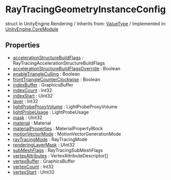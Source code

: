# RayTracingGeometryInstanceConfig
struct in UnityEngine.Rendering
 / Inherits from: <a href="https://docs.unity3d.com/6000.1/Documentation/ScriptReference/ValueType.html">ValueType</a> / Implemented in: <a href="https://docs.unity3d.com/6000.1/Documentation/ScriptReference/UnityEngine.CoreModule.html">UnityEngine.CoreModule</a>

## Properties
- <a href="https://docs.unity3d.com/6000.1/Documentation/ScriptReference/RayTracingGeometryInstanceConfig-accelerationStructureBuildFlags.html">accelerationStructureBuildFlags</a> : RayTracingAccelerationStructureBuildFlags
- <a href="https://docs.unity3d.com/6000.1/Documentation/ScriptReference/RayTracingGeometryInstanceConfig-accelerationStructureBuildFlagsOverride.html">accelerationStructureBuildFlagsOverride</a> : Boolean
- <a href="https://docs.unity3d.com/6000.1/Documentation/ScriptReference/RayTracingGeometryInstanceConfig-enableTriangleCulling.html">enableTriangleCulling</a> : Boolean
- <a href="https://docs.unity3d.com/6000.1/Documentation/ScriptReference/RayTracingGeometryInstanceConfig-frontTriangleCounterClockwise.html">frontTriangleCounterClockwise</a> : Boolean
- <a href="https://docs.unity3d.com/6000.1/Documentation/ScriptReference/RayTracingGeometryInstanceConfig-indexBuffer.html">indexBuffer</a> : GraphicsBuffer
- <a href="https://docs.unity3d.com/6000.1/Documentation/ScriptReference/RayTracingGeometryInstanceConfig-indexCount.html">indexCount</a> : Int32
- <a href="https://docs.unity3d.com/6000.1/Documentation/ScriptReference/RayTracingGeometryInstanceConfig-indexStart.html">indexStart</a> : UInt32
- <a href="https://docs.unity3d.com/6000.1/Documentation/ScriptReference/RayTracingGeometryInstanceConfig-layer.html">layer</a> : Int32
- <a href="https://docs.unity3d.com/6000.1/Documentation/ScriptReference/RayTracingGeometryInstanceConfig-lightProbeProxyVolume.html">lightProbeProxyVolume</a> : LightProbeProxyVolume
- <a href="https://docs.unity3d.com/6000.1/Documentation/ScriptReference/RayTracingGeometryInstanceConfig-lightProbeUsage.html">lightProbeUsage</a> : LightProbeUsage
- <a href="https://docs.unity3d.com/6000.1/Documentation/ScriptReference/RayTracingGeometryInstanceConfig-mask.html">mask</a> : UInt32
- <a href="https://docs.unity3d.com/6000.1/Documentation/ScriptReference/RayTracingGeometryInstanceConfig-material.html">material</a> : Material
- <a href="https://docs.unity3d.com/6000.1/Documentation/ScriptReference/RayTracingGeometryInstanceConfig-materialProperties.html">materialProperties</a> : MaterialPropertyBlock
- <a href="https://docs.unity3d.com/6000.1/Documentation/ScriptReference/RayTracingGeometryInstanceConfig-motionVectorMode.html">motionVectorMode</a> : MotionVectorGenerationMode
- <a href="https://docs.unity3d.com/6000.1/Documentation/ScriptReference/RayTracingGeometryInstanceConfig-rayTracingMode.html">rayTracingMode</a> : RayTracingMode
- <a href="https://docs.unity3d.com/6000.1/Documentation/ScriptReference/RayTracingGeometryInstanceConfig-renderingLayerMask.html">renderingLayerMask</a> : UInt32
- <a href="https://docs.unity3d.com/6000.1/Documentation/ScriptReference/RayTracingGeometryInstanceConfig-subMeshFlags.html">subMeshFlags</a> : RayTracingSubMeshFlags
- <a href="https://docs.unity3d.com/6000.1/Documentation/ScriptReference/RayTracingGeometryInstanceConfig-vertexAttributes.html">vertexAttributes</a> : VertexAttributeDescriptor[]
- <a href="https://docs.unity3d.com/6000.1/Documentation/ScriptReference/RayTracingGeometryInstanceConfig-vertexBuffer.html">vertexBuffer</a> : GraphicsBuffer
- <a href="https://docs.unity3d.com/6000.1/Documentation/ScriptReference/RayTracingGeometryInstanceConfig-vertexCount.html">vertexCount</a> : Int32
- <a href="https://docs.unity3d.com/6000.1/Documentation/ScriptReference/RayTracingGeometryInstanceConfig-vertexStart.html">vertexStart</a> : UInt32
